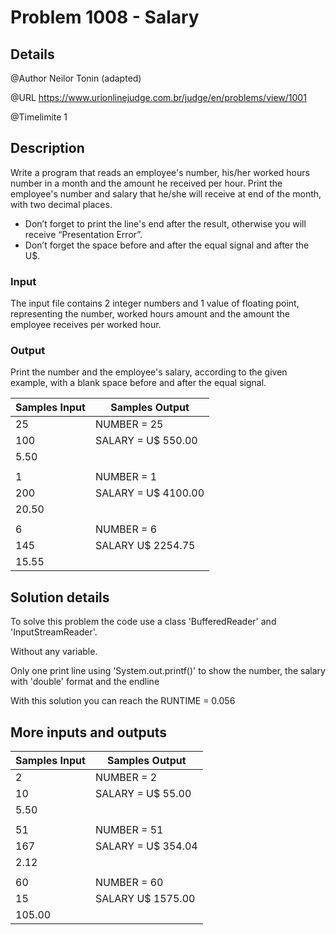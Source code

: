 # Problem 1008 - Salary

## Details

@Author Neilor Tonin (adapted)

@URL https://www.urionlinejudge.com.br/judge/en/problems/view/1001

@Timelimite 1

## Description

Write a program that reads an employee's number, his/her worked hours number in a month and the amount he received per hour. Print the employee's number and salary that he/she will receive at end of the month, with two decimal places.

- Don’t forget to print the line's end after the result, otherwise you will receive “Presentation Error”.
- Don’t forget the space before and after the equal signal and after the U$.

### Input

The input file contains 2 integer numbers and 1 value of floating point, representing the number, worked hours amount and the amount the employee receives per worked hour.

### Output

Print the number and the employee's salary, according to the given example, with a blank space before and after the equal signal.

| Samples Input | Samples Output|
|---------------|---------------|
| 25 | NUMBER = 25 |
| 100 | SALARY = U$ 550.00 |
| 5.50 | |
| | |
| 1 | NUMBER = 1 |
| 200 | SALARY = U$ 4100.00 |
| 20.50 | |
| | |
| 6 | NUMBER = 6 |
| 145 | SALARY U$ 2254.75 |
| 15.55 | |

## Solution details

To solve this problem the code use a class 'BufferedReader' and 'InputStreamReader'.

Without any variable.

Only one print line using 'System.out.printf()' to show the number, the salary with 'double' format and the endline

With this solution you can reach the RUNTIME = 0.056

## More inputs and outputs

| Samples Input | Samples Output|
|---------------|---------------|
| 2 | NUMBER = 2 |
| 10 | SALARY = U$ 55.00 |
| 5.50 | |
| | |
| 51 | NUMBER = 51 |
| 167 | SALARY = U$ 354.04 |
| 2.12 | |
| | |
| 60 | NUMBER = 60 |
| 15 | SALARY U$ 1575.00 |
| 105.00 | |
